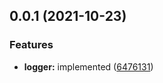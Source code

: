 ## 0.0.1 (2021-10-23)


### Features

* **logger:** implemented ([6476131](https://github.com/prostojs/logger/commit/6476131a8e207b99f77b9ca29140e473f5e443ae))



